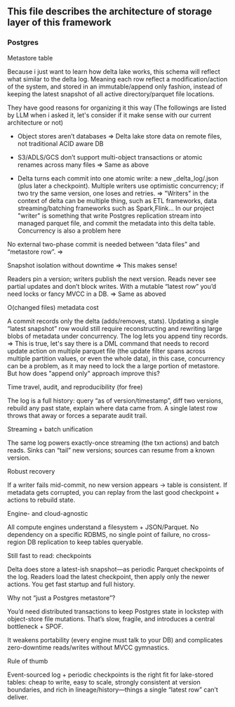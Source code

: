 ## This file describes the architecture of storage layer of this framework

### Postgres
Metastore table

Because i just want to learn how delta lake works, this schema will reflect what similar to the delta log. Meaning
each row reflect a modification/action of the system, and stored in an immutable/append only fashion, instead of keeping the latest snapshot of all active directory/parquet file locations.

They have good reasons for organizing it this way (The followings are listed by LLM when i asked it, let's consider if it make sense with our current architecture or not)
- Object stores aren’t databases 
=> Delta lake store data on remote files, not traditional ACID aware DB

- S3/ADLS/GCS don’t support multi-object transactions or atomic renames across many files 
=> Same as above

- Delta turns each commit into one atomic write: a new _delta_log/<version>.json (plus later a checkpoint). Multiple writers use optimistic concurrency; if two try the same version, one loses and retries.
=> "Writers" in the context of delta can be multiple thing, such as ETL frameworks, data streaming/batching frameworks such as Spark,Flink... In our project "writer" is something that write Postgres replication stream into managed parquet file, and commit the metadata into this delta table. Concurrency is also a problem here

No external two-phase commit is needed between “data files” and “metastore row”.
=>  

Snapshot isolation without downtime
=> This makes sense!

Readers pin a version; writers publish the next version. Reads never see partial updates and don’t block writes. With a mutable “latest row” you’d need locks or fancy MVCC in a DB.
=> Same as aboved

O(changed files) metadata cost

A commit records only the delta (adds/removes, stats). Updating a single “latest snapshot” row would still require reconstructing and rewriting large blobs of metadata under concurrency. The log lets you append tiny records.
=> This is true, let's say there is a DML command that needs to record update action on multiple parquet file (the update filter spans across multiple partition values, or even the whole data), in this case, concurrency can be a problem, as it may need to lock the a large portion of metastore. But how does "append only" approach improve this? 


Time travel, audit, and reproducibility (for free)

The log is a full history: query “as of version/timestamp”, diff two versions, rebuild any past state, explain where data came from. A single latest row throws that away or forces a separate audit trail.

Streaming + batch unification

The same log powers exactly-once streaming (the txn actions) and batch reads. Sinks can “tail” new versions; sources can resume from a known version.

Robust recovery

If a writer fails mid-commit, no new version appears → table is consistent. If metadata gets corrupted, you can replay from the last good checkpoint + actions to rebuild state.

Engine- and cloud-agnostic

All compute engines understand a filesystem + JSON/Parquet. No dependency on a specific RDBMS, no single point of failure, no cross-region DB replication to keep tables queryable.

Still fast to read: checkpoints

Delta does store a latest-ish snapshot—as periodic Parquet checkpoints of the log. Readers load the latest checkpoint, then apply only the newer actions. You get fast startup and full history.

Why not “just a Postgres metastore”?

You’d need distributed transactions to keep Postgres state in lockstep with object-store file mutations. That’s slow, fragile, and introduces a central bottleneck + SPOF.

It weakens portability (every engine must talk to your DB) and complicates zero-downtime reads/writes without MVCC gymnastics.

Rule of thumb

Event-sourced log + periodic checkpoints is the right fit for lake-stored tables: cheap to write, easy to scale, strongly consistent at version boundaries, and rich in lineage/history—things a single “latest row” can’t deliver.
